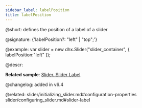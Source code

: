 ```yaml
---
sidebar_label: labelPosition
title: labelPosition
---          
```


@short: defines the position of a label of a slider

@signature: {'labelPosition?: "left" | "top";'}

@example: 
var slider = new dhx.Slider("slider_container", { 
   labelPosition:"left" 
});

@descr: 

**Related sample**: [Slider. Slider Label](https://snippet.dhtmlx.com/4o7yttam)

@changelog: added in v6.4
 
@related: slider/initializing_slider.md#configuration-properties
slider/configuring_slider.md#slider-label
